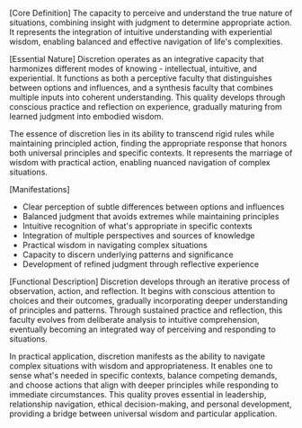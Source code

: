[Core Definition]
The capacity to perceive and understand the true nature of situations, combining insight with judgment to determine appropriate action. It represents the integration of intuitive understanding with experiential wisdom, enabling balanced and effective navigation of life's complexities.

[Essential Nature]
Discretion operates as an integrative capacity that harmonizes different modes of knowing - intellectual, intuitive, and experiential. It functions as both a perceptive faculty that distinguishes between options and influences, and a synthesis faculty that combines multiple inputs into coherent understanding. This quality develops through conscious practice and reflection on experience, gradually maturing from learned judgment into embodied wisdom.

The essence of discretion lies in its ability to transcend rigid rules while maintaining principled action, finding the appropriate response that honors both universal principles and specific contexts. It represents the marriage of wisdom with practical action, enabling nuanced navigation of complex situations.

[Manifestations]
- Clear perception of subtle differences between options and influences
- Balanced judgment that avoids extremes while maintaining principles
- Intuitive recognition of what's appropriate in specific contexts
- Integration of multiple perspectives and sources of knowledge
- Practical wisdom in navigating complex situations
- Capacity to discern underlying patterns and significance
- Development of refined judgment through reflective experience

[Functional Description]
Discretion develops through an iterative process of observation, action, and reflection. It begins with conscious attention to choices and their outcomes, gradually incorporating deeper understanding of principles and patterns. Through sustained practice and reflection, this faculty evolves from deliberate analysis to intuitive comprehension, eventually becoming an integrated way of perceiving and responding to situations.

In practical application, discretion manifests as the ability to navigate complex situations with wisdom and appropriateness. It enables one to sense what's needed in specific contexts, balance competing demands, and choose actions that align with deeper principles while responding to immediate circumstances. This quality proves essential in leadership, relationship navigation, ethical decision-making, and personal development, providing a bridge between universal wisdom and particular application.